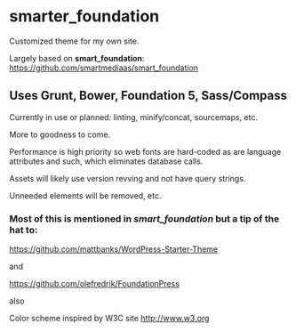 smarter_foundation
==================

Customized theme for my own site.

Largely based on **smart_foundation**: https://github.com/smartmediaas/smart_foundation

## Uses Grunt, Bower, Foundation 5, Sass/Compass

Currently in use or planned: linting, minify/concat, sourcemaps, etc.

More to goodness to come.

Performance is high priority so web fonts are hard-coded as are language attributes and such,
which eliminates database calls.

Assets will likely use version revving and not have query strings.

Unneeded elements will be removed, etc.


### Most of this is mentioned in *smart_foundation* but a tip of the hat to:

https://github.com/mattbanks/WordPress-Starter-Theme

and

https://github.com/olefredrik/FoundationPress

also

Color scheme inspired by W3C site http://www.w3.org
